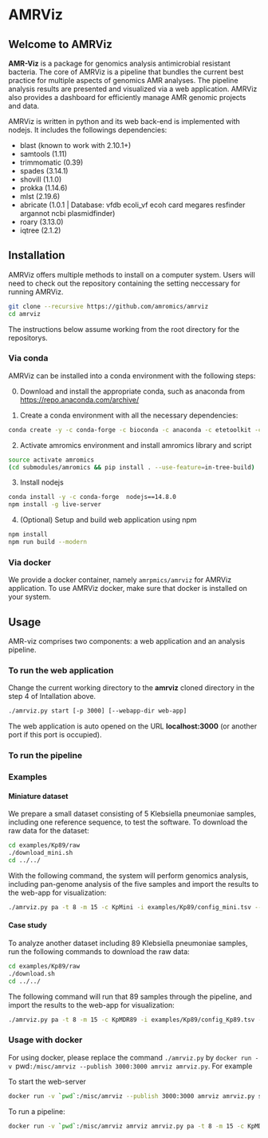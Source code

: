 
# AMRViz


## Welcome to AMRViz

**AMR-Viz** is a package for genomics analysis antimicrobial resistant bacteria. 
The core of AMRViz is a pipeline that bundles the current best practice for 
multiple aspects of genomics AMR analyses. The pipeline analysis results are 
presented and visualized via a web application. AMRViz also provides a dashboard for 
efficiently manage AMR genomic projects and data.

AMRViz is written in python and its web back-end is implemented with nodejs. 
It includes the followings dependencies:
 * blast (known to work with 2.10.1+)
 * samtools (1.11)
 * trimmomatic (0.39)
 * spades (3.14.1)
 * shovill (1.1.0)
 * prokka (1.14.6)
 * mlst (2.19.6)
 * abricate (1.0.1 | Database: vfdb ecoli_vf ecoh card megares resfinder argannot ncbi plasmidfinder)
 * roary (3.13.0)
 * iqtree (2.1.2)

## Installation

AMRViz offers multiple methods to install on a computer system. Users will need to
check out the repository containing the setting neccessary for running AMRViz.

```bash
git clone --recursive https://github.com/amromics/amrviz
cd amrviz
```

The instructions below assume working from the root directory for the repositorys.

### Via conda

AMRViz can be installed into a conda environment with the following steps:

0. Download and install the appropriate conda, such as anaconda from 
   https://repo.anaconda.com/archive/
   
1. Create a conda environment with all the necessary dependencies: 
```bash
conda create -y -c conda-forge -c bioconda -c anaconda -c etetoolkit -c defaults --name amromics --file submodules/amromics/requirements.txt
```
2. Activate amromics environment and install amromics library and script
```bash
source activate amromics
(cd submodules/amromics && pip install . --use-feature=in-tree-build) 

```

3. Install nodejs
```bash
conda install -y -c conda-forge  nodejs==14.8.0
npm install -g live-server
```

4. (Optional) Setup and build web application using npm 

```bash
npm install
npm run build --modern
```

### Via docker

We provide a docker container, namely `amrpmics/amrviz` for AMRViz application. 
To use AMRViz docker, make sure that docker is installed on your system.

## Usage

AMR-viz comprises two components: a web application and an analysis pipeline. 

### To run the web application
Change the current working directory to the **amrviz** cloned directory 
in the step 4 of Intallation above.
```bash
./amrviz.py start [-p 3000] [--webapp-dir web-app]
```

The web application is auto opened on the URL **localhost:3000** (or another 
port if this port is occupied). 

### To run the pipeline

### Examples

#### Miniature dataset

We prepare a small dataset consisting of 5 Klebsiella pneumoniae samples, 
including one reference sequence, to test the software. To download the raw data 
for the dataset:
```bash
cd examples/Kp89/raw
./download_mini.sh
cd ../../
```
With the following command, the system will perform genomics analysis, 
including pan-genome analysis of the five samples and import the results to 
the web-app for visualization:

```bash
./amrviz.py pa -t 8 -m 15 -c KpMini -i examples/Kp89/config_mini.tsv --work-dir data/work --webapp-dir web-app/  -n "Collection of 4 MDR clinical Kp isolates"
```

#### Case study
To analyze another dataset including 89 Klebsiella pneumoniae samples, 
run the following commands to download the raw data:

```bash
cd examples/Kp89/raw
./download.sh
cd ../../
```

The following command will run that 89 samples through the pipeline, and import the results
to the web-app for visualization:

```bash
./amrviz.py pa -t 8 -m 15 -c KpMDR89 -i examples/Kp89/config_Kp89.tsv --work-dir data/work --webapp-dir web-app  -n "Collection of 89 MDR clinical Kp in Kathmandu"
```

### Usage with docker
For using docker, please replace the command `./amrviz.py` by 
`docker run -v `pwd`:/misc/amrviz --publish 3000:3000 amrviz amrviz.py`. For example

To start the web-server
```bash
docker run -v `pwd`:/misc/amrviz --publish 3000:3000 amrviz amrviz.py start --webapp-dir /misc/amrviz/web-app
```

To run a pipeline:
```bash
docker run -v `pwd`:/misc/amrviz amrviz amrviz.py pa -t 8 -m 15 -c KpMDR89 -i examples/Kp89/config_Kp89.tsv --work-dir data/work --webapp-dir web-app  -n "Collection of 89 MDR clinical Kp in Kathmandu"
```


<!--

#### Prepare input file
- Data file inputted for analysis needs to be in *.tsv* format 
((To-do: Check if .tsv format is required)) and follows specific requirements. 
Please check the sample input file *data/samples/set1.tsv* for an example.
- Note:
  + Column names need to be as follow:
    - sample_id	
    - sample_name	
    - input_type	
    - files	
    - genus	
    - species	
    - strain	
    - gram	
    - metadata
  + *gram* column should be empty. ((To-do: Delete gram column?))
  + *metadata* is empty or in the format: key1:value1;key2:value2;...  
  For example: Geographic Location:Houston,USA;Insert Date:8/8/2017;Host Name:Human, Homo sapiens;ampicillin:Resistant;aztreonam:Resistant;ciprofloxacin:Resistant;gentamicin:Susceptible;tetracycline:Susceptible


-->